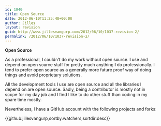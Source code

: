 ```yaml
---
id: 1040
title: Open Source
date: 2012-06-10T11:25:48+00:00
author: Jilles
layout: revision
guid: http://www.jillesvangurp.com/2012/06/10/1037-revision-2/
permalink: /2012/06/10/1037-revision-2/
---
```

<strong>Open Source</strong>

As a professional, I couldn't do my work without open source. I use and depend on open source stuff for pretty much anything I do professionally. I tend to prefer open source as a generally more future proof way of doing things and avoid proprietary solutions. 

All the development tools I use are open source and all the libraries I depend on are open source. Sadly, being a contributor is mostly not in scope for my day job and I find I like to do other stuff than coding in my spare time mostly.

Nevertheless, I have a GitHub account with the following projects and forks:

{{github:jillesvangurp,sortby:watchers,sortdir:desc}}